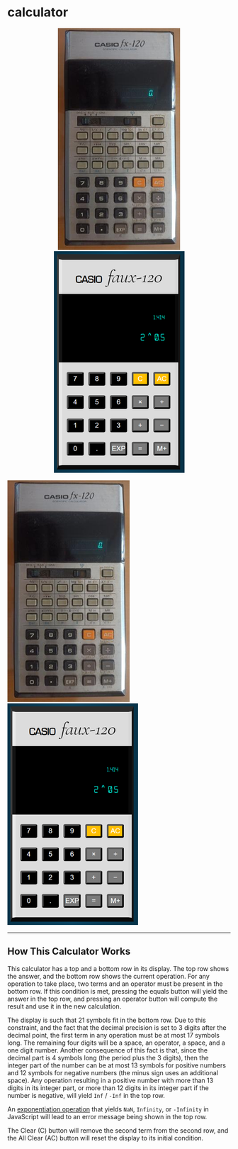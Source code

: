 # calculator

<!-- ![Casio fx-120](./casiofx120_resized_500h.jpg) ![Casio faux-120](./casiofaux120_resized.png) -->

<div align='center'>
    <img src = ./casiofx120_resized_500h.jpg> <img src = ./casiofaux120_resized.png>
</div>

![Casio fx-120](./casiofx120_resized_500h.jpg#center) ![Casio faux-120](./casiofaux120_resized.png#center)

---

## How This Calculator Works

This calculator has a top and a bottom row in its display. The top row shows the answer, and the bottom row shows the current operation. For any operation to take place, two terms and an operator must be present in the bottom row. If this condition is met, pressing the equals button will yield the answer in the top row, and pressing an operator button will compute the result and use it in the new calculation.

The display is such that 21 symbols fit in the bottom row. Due to this constraint, and the fact that the decimal precision is set to 3 digits after the decimal point, the first term in any operation must be at most 17 symbols long. The remaining four digits will be a space, an operator, a space, and a one digit number. Another consequence of this fact is that, since the decimal part is 4 symbols long (the period plus the 3 digits), then the integer part of the number can be at most 13 symbols for positive numbers and 12 symbols for negative numbers (the minus sign uses an additional space). Any operation resulting in a positive number with more than 13 digits in its integer part, or more than 12 digits in its integer part if the number is negative, will yield `Inf` / `-Inf` in the top row.

An [exponentiation operation](https://developer.mozilla.org/en-US/docs/Web/JavaScript/Reference/Operators/Exponentiation) that yields `NaN`, `Infinity`, or `-Infinity` in JavaScript will lead to an error message being shown in the top row.

The Clear (C) button will remove the second term from the second row, and the All Clear (AC) button will reset the display to its initial condition.